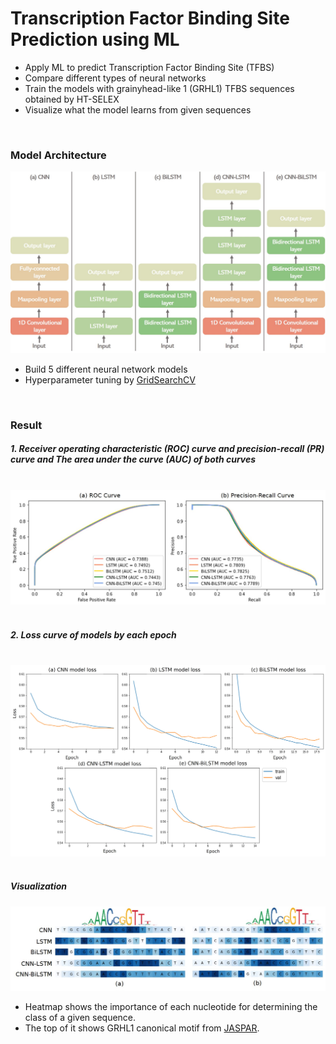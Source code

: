 # Transcription Factor Binding Site Prediction using ML
- Apply ML to predict Transcription Factor Binding Site (TFBS)
- Compare different types of neural networks
- Train the models with grainyhead-like 1 (GRHL1) TFBS sequences obtained by HT-SELEX
- Visualize what the model learns from given sequences

<br/>

### Model Architecture
<img src="./IMAGE/architecture.jpg" width="700"><br/>
- Build 5 different neural network models
- Hyperparameter tuning by [GridSearchCV](https://scikit-learn.org/stable/modules/generated/sklearn.model_selection.GridSearchCV.html)

<br/>

### Result
##### 1. Receiver operating characteristic (ROC) curve and precision-recall (PR) curve and The area under the curve (AUC) of both curves<br/>
<br/>
<img src="./IMAGE/curves.jpg" width="600"> <br/>
<br/>

##### 2. Loss curve of models by each epoch <br/>
<br/>
<img src="./IMAGE/loss.jpg" width="600"><br/>
<br/>

##### Visualization
<img src="./IMAGE/innvestigate.jpg" width="600"><br/>
- Heatmap shows the importance of each nucleotide for determining the class of a given sequence.
- The top of it shows GRHL1 canonical motif from [JASPAR](https://jaspar.genereg.net/matrix/MA0647.1/).
